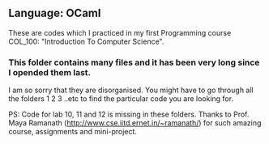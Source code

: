 ## Language: OCaml
These are codes which I practiced in my first Programming course COL_100: "Introduction To Computer Science".

### This folder contains many files and it has been very long since I opended them last.
I am so sorry that they are disorganised. You might have to go through all the folders 1 2 3 ..etc to find the particular code you are looking for.

PS: Code for lab 10, 11 and 12 is missing in these folders.
Thanks to Prof. Maya Ramanath (http://www.cse.iitd.ernet.in/~ramanath/) for such amazing course, assignments and mini-project.
